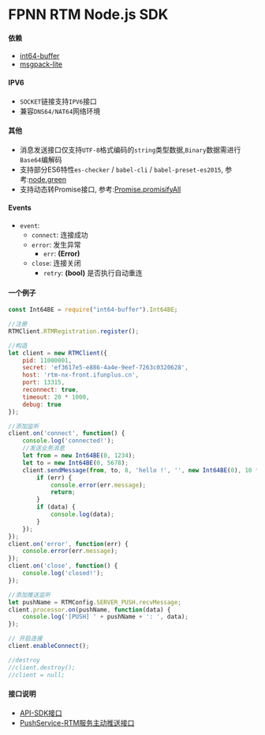 # FPNN RTM Node.js SDK #

#### 依赖 ####
* [int64-buffer](https://github.com/kawanet/int64-buffer)
* [msgpack-lite](https://github.com/kawanet/msgpack-lite)

#### IPV6 ####
* `SOCKET`链接支持`IPV6`接口
* 兼容`DNS64/NAT64`网络环境

#### 其他 ####
* 消息发送接口仅支持`UTF-8`格式编码的`string`类型数据,`Binary`数据需进行`Base64`编解码
* 支持部分ES6特性`es-checker` / `babel-cli` / `babel-preset-es2015`, 参考:[node.green](https://node.green/)
* 支持动态转Promise接口, 参考:[Promise.promisifyAll](http://bluebirdjs.com/docs/api/promise.promisifyall.html)

#### Events ####
* `event`:
    * `connect`: 连接成功 
    * `error`: 发生异常
        * `err`: **(Error)**
    * `close`: 连接关闭
        * `retry`: **(bool)** 是否执行自动重连

#### 一个例子 ####
```javascript
const Int64BE = require("int64-buffer").Int64BE;

//注册
RTMClient.RTMRegistration.register();

//构造
let client = new RTMClient({
    pid: 11000001,
    secret: 'ef3617e5-e886-4a4e-9eef-7263c0320628',
    host: 'rtm-nx-front.ifunplus.cn',
    port: 13315,
    reconnect: true,
    timeout: 20 * 1000,
    debug: true
});

//添加监听
client.on('connect', function() {
    console.log('connected!');
    //发送业务消息
    let from = new Int64BE(0, 1234);
    let to = new Int64BE(0, 5678);
    client.sendMessage(from, to, 8, 'hello !', '', new Int64BE(0), 10 * 1000, function(err, data) {
        if (err) {
            console.error(err.message);
            return;
        }
        if (data) {
            console.log(data);
        }
    });
});
client.on('error', function(err) {
    console.error(err.message);
});
client.on('close', function() {
    console.log('closed!');
});

//添加推送监听
let pushName = RTMConfig.SERVER_PUSH.recvMessage;
client.processor.on(pushName, function(data) {
    console.log('[PUSH] ' + pushName + ': ', data);
});

// 开启连接
client.enableConnect();

//destroy
//client.destroy();
//client = null;
```

#### 接口说明 ####
* [API-SDK接口](README-API.md)
* [PushService-RTM服务主动推送接口](README-PUSH.md)
